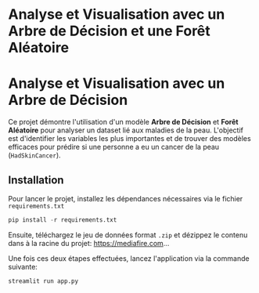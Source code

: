 ﻿# Analyse et Visualisation avec un Arbre de Décision et une Forêt Aléatoire

# Analyse et Visualisation avec un Arbre de Décision

Ce projet démontre l'utilisation d'un modèle **Arbre de Décision** et **Forêt Aléatoire** pour analyser un dataset lié aux maladies de la peau. L'objectif est d'identifier les variables les plus importantes et de trouver des modèles efficaces pour prédire si une personne a eu un cancer de la peau (`HadSkinCancer`).

## **Installation**

Pour lancer le projet, installez les dépendances nécessaires via le fichier `requirements.txt`

```py
pip install -r requirements.txt
```

Ensuite, téléchargez le jeu de données format `.zip` et dézippez le contenu dans à la racine du projet: https://mediafire.com...

Une fois ces deux étapes effectuées, lancez l'application via la commande suivante:

```
streamlit run app.py
```
